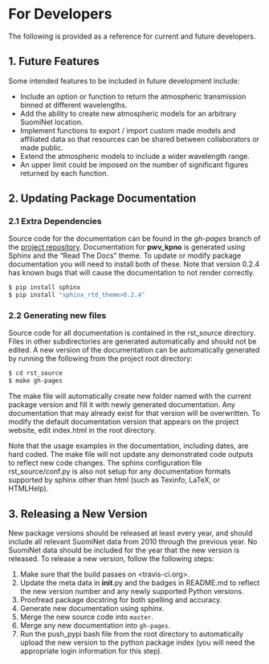 # For Developers

The following is provided as a reference for current and future developers.

## 1. Future Features

Some intended features to be included in future development include:

- Include an option or function to return the atmospheric transmission binned
   at different wavelengths.
- Add the ability to create new atmospheric models for an arbitrary SuomiNet
   location.
- Implement functions to export / import custom made models and affiliated data
   so that resources can be shared between collaborators or made public.
- Extend the atmospheric models to include a wider wavelength range.
- An upper limit could be imposed on the number of significant figures returned
   by each function.

## 2. Updating Package Documentation

### 2.1 Extra Dependencies

Source code for the documentation can be found in the *gh-pages* branch of the
[project repository](https://github.com/mwvgroup/pwv_kpno/tree/gh-pages).
Documentation for **pwv_kpno** is generated using Sphinx and the
“Read The Docs” theme. To update or modify package documentation you will need
to install both of these. Note that version 0.2.4 has known bugs that will
cause the documentation to not render correctly.

```bash
$ pip install sphinx
$ pip install "sphinx_rtd_theme>0.2.4"
```

### 2.2 Generating new files

Source code for all documentation is contained in the rst_source directory.
Files in other subdirectories are generated automatically and should not be
edited. A new version of the documentation can be automatically generated by
running the following from the project root directory:

```bash
$ cd rst_source
$ make gh-pages
```

The make file will automatically create new folder named with the current
package version and fill it with newly generated documentation. Any
documentation that may already exist for that version will be overwritten. To
modify the default documentation version that appears on the project website,
edit index.html in the root directory.

Note that the usage examples in the documentation, including dates, are hard
coded. The make file will not update any demonstrated code outputs to reflect
new code changes. The sphinx configuration file rst_source/conf.py is also not
setup for any documentation formats supported by sphinx other than html (such
as Texinfo, LaTeX, or HTMLHelp).

## 3. Releasing a New Version

New package versions should be released at least every year, and should include
all relevant SuomiNet data from 2010 through the previous year. No SuomiNet
data should be included for the year that the new version is released. To
release a new version, follow the following steps:

1. Make sure that the build passes on <travis-ci.org>.
1. Update the meta data in __init__.py and the badges in README.md to reflect
    the new version number and any newly supported Python versions.
1. Proofread package docstring for both spelling and accuracy.
1. Generate new documentation using sphinx.
1. Merge the new source code into `master`.
1. Merge any new documentation into `gh-pages`.
1. Run the push_pypi bash file from the root directory to automatically upload
    the new version to the python package index (you will need the appropriate
    login information for this step).
